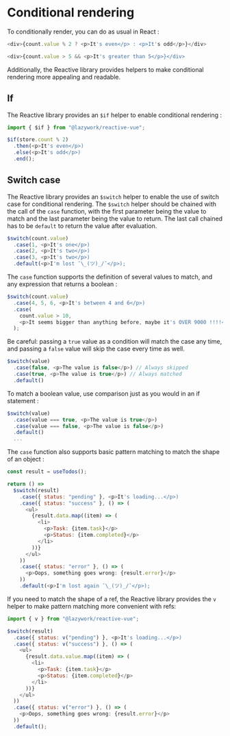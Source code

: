 # Conditional rendering


To conditionally render, you can do as usual in React :

```js
<div>{count.value % 2 ? <p>It's even</p> : <p>It's odd</p>}</div>
```

```js
<div>{count.value > 5 && <p>It's greater than 5</p>}</div>
```

Additionally, the Reactive library provides helpers to make conditional rendering more appealing and readable.

## If

The Reactive library provides an `$if` helper to enable conditional rendering :

```js
import { $if } from "@lazywork/reactive-vue";

$if(store.count % 2)
  .then(<p>It's even</p>)
  .else(<p>It's odd</p>)
  .end();
```

## Switch case

The Reactive library provides an `$switch` helper to enable the use of switch case for conditional rendering. The `$switch` helper should be chained with the call of the `case` function, with the first parameter being the value to match and the last parameter being the value to return. The last call chained has to be `default` to return the value after evaluation.
```js
$switch(count.value)
  .case(1, <p>It's one</p>)
  .case(2, <p>It's two</p>)
  .case(3, <p>It's two</p>)
  .default(<p>I'm lost ¯\_(ツ)_/¯</p>);
```

The `case` function supports the definition of several values to match, and any expression that returns a boolean :

```js
$switch(count.value)
  .case(4, 5, 6, <p>It's between 4 and 6</p>)
  .case(
    count.value > 10,
    <p>It seems bigger than anything before, maybe it's OVER 9000 !!!!</p>
  );
```

Be careful: passing a `true` value as a condition will match the case any time, and passing a `false` value will skip the case every time as well.

```js
$switch(value)
  .case(false, <p>The value is false</p>) // Always skipped
  .case(true, <p>The value is true</p>) // Always matched
  .default()
```

To match a boolean value, use comparison just as you would in an if statement :

```js
$switch(value)
  .case(value === true, <p>The value is true</p>)
  .case(value === false, <p>The value is false</p>)
  .default()
  ...
```


The `case` function also supports basic pattern matching to match the shape of an object :
```js
const result = useTodos();

return () =>
  $switch(result)
    .case({ status: "pending" }, <p>It's loading...</p>)
    .case({ status: "success" }, () => (
      <ul>
        {result.data.map((item) => (
          <li>
            <p>Task: {item.task}</p>
            <p>Status: {item.completed}</p>
          </li>
        ))}
      </ul>
    ))
    .case({ status: "error" }, () => (
      <p>Oops, something goes wrong: {result.error}</p>
    ))
    .default(<p>I'm lost again ¯\_(ツ)_/¯</p>);
```

If you need to match the shape of a ref, the Reactive library provides the `v` helper to make pattern matching more convenient with refs:
```js
import { v } from "@lazywork/reactive-vue";

$switch(result)
  .case({ status: v("pending") }, <p>It's loading...</p>)
  .case({ status: v("success") }, () => (
    <ul>
      {result.data.value.map((item) => (
        <li>
          <p>Task: {item.task}</p>
          <p>Status: {item.completed}</p>
        </li>
      ))}
    </ul>
  ))
  .case({ status: v("error") }, () => (
    <p>Oops, something goes wrong: {result.error}</p>
  ))
  .default();
```

